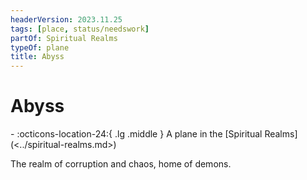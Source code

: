 ```yaml
---
headerVersion: 2023.11.25
tags: [place, status/needswork]
partOf: Spiritual Realms
typeOf: plane
title: Abyss
---
```

# Abyss
<div class="grid cards ext-narrow-margin ext-one-column" markdown>
-    :octicons-location-24:{ .lg .middle } A plane in the [Spiritual Realms](<../spiritual-realms.md>)  
</div>


The realm of corruption and chaos, home of demons. 

